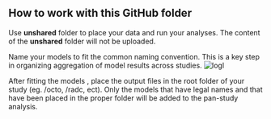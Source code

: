 How to work with this GitHub folder
---

Use **unshared** folder to place your data and run your analyses. The content of the **unshared** folder will not be uploaded.

Name your models to fit the common naming convention. This is a key step in organizing aggregation of model results across studies. 
![logl](../libs/images/model_naming_convention.png)

After fitting the models , place the output files in the root folder of your study (eg. /octo, /radc, ect). Only the models that have legal names and that have been placed in the proper folder will be added to the pan-study analysis.
